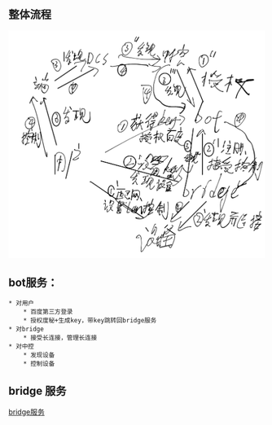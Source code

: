 ## 整体流程

![流程](design.png)

## bot服务：

    * 对用户
        * 百度第三方登录
        * 授权度秘+生成key，带key跳转回bridge服务
    * 对bridge
        * 接受长连接，管理长连接
    * 对中控
        * 发现设备
        * 控制设备

## bridge 服务
  
[bridge服务](http://wangp.org:8081/wangpeng/duer_iot_local_bridge)
